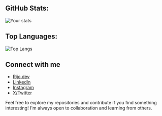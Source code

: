 ## GitHub Stats:
![Your stats](https://github-readme-stats.vercel.app/api?username=zfernand0&hide=stars&show=reviews,prs_merged,prs_merged_percentage&show_icons=true&theme=tokyonight)

## Top Languages:
![Top Langs](https://github-readme-stats.vercel.app/api/top-langs/?username=zfernand0&layout=compact)

## Connect with me

*   [Rijo.dev](https://rijo.dev)
*   [LinkedIn](https://www.linkedin.com/in/fernandorijocedeno)
*   [Instagram](https://www.instagram.com/rijo0206)
*   [X/Twitter](https://twitter.com/Rijo0206)

Feel free to explore my repositories and contribute if you find something interesting! 
I'm always open to collaboration and learning from others.
